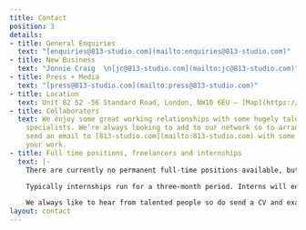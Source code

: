 ```yaml
---
title: Contact
position: 3
details:
- title: General Enquiries
  text: "[enquiries@813-studio.com](mailto:enquiries@813-studio.com)"
- title: New Business
  text: "Jonnie Craig  \n[jc@813-studio.com](mailto:jc@813-studio.com)"
- title: Press + Media
  text: "[press@813-studio.com](mailto:press@813-studio.com)"
- title: Location
  text: Unit 82 52 -56 Standard Road, London, NW10 6EU — [Map](https://goo.gl/maps/uUZERk6jRjS2)
- title: Collaborators
  text: We enjoy some great working relationships with some hugely talented creative
    specialists. We’re always looking to add to our network so to arrange a chat,
    send an email to [813-studio.com](mailto:813-studio.com) with some examples of
    your work.
- title: Full time positions, freelancers and internships
  text: |-
    There are currently no permanent full-time positions available, but we do occasionally use freelancers and sometimes run paid internships.

    Typically internships run for a three-month period. Interns will enjoy valuable hands-on experience in a friendly, busy studio contributing directly to client projects.

    We always like to hear from talented people so do send a CV and examples of your work (no PDFs over 5MB please) to [work@hotfeet.co](mailto:work@hotfeet.co) and let us know which role you are looking for.
layout: contact
---
```


